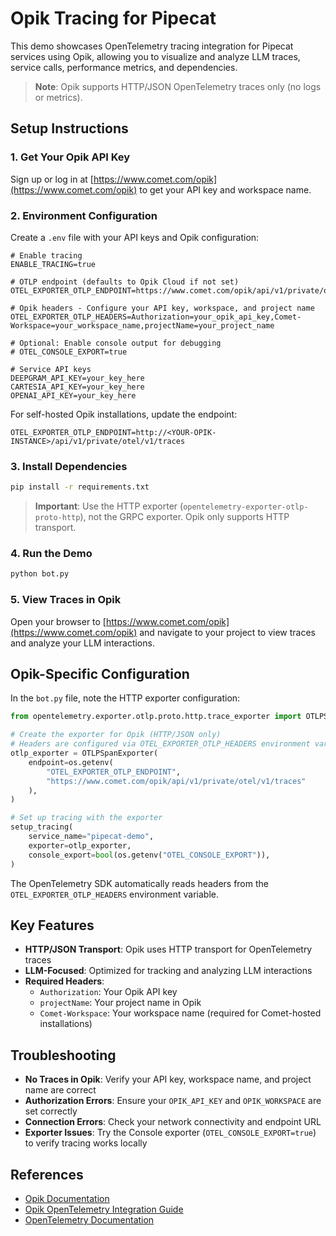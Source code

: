 # Opik Tracing for Pipecat

This demo showcases OpenTelemetry tracing integration for Pipecat services using Opik, allowing you to visualize and analyze LLM traces, service calls, performance metrics, and dependencies.

> **Note**: Opik supports HTTP/JSON OpenTelemetry traces only (no logs or metrics).

## Setup Instructions

### 1. Get Your Opik API Key

Sign up or log in at [https://www.comet.com/opik](https://www.comet.com/opik) to get your API key and workspace name.

### 2. Environment Configuration

Create a `.env` file with your API keys and Opik configuration:

```
# Enable tracing
ENABLE_TRACING=true

# OTLP endpoint (defaults to Opik Cloud if not set)
OTEL_EXPORTER_OTLP_ENDPOINT=https://www.comet.com/opik/api/v1/private/otel/v1/traces

# Opik headers - Configure your API key, workspace, and project name
OTEL_EXPORTER_OTLP_HEADERS=Authorization=your_opik_api_key,Comet-Workspace=your_workspace_name,projectName=your_project_name

# Optional: Enable console output for debugging
# OTEL_CONSOLE_EXPORT=true

# Service API keys
DEEPGRAM_API_KEY=your_key_here
CARTESIA_API_KEY=your_key_here
OPENAI_API_KEY=your_key_here
```

For self-hosted Opik installations, update the endpoint:
```
OTEL_EXPORTER_OTLP_ENDPOINT=http://<YOUR-OPIK-INSTANCE>/api/v1/private/otel/v1/traces
```

### 3. Install Dependencies

```bash
pip install -r requirements.txt
```

> **Important**: Use the HTTP exporter (`opentelemetry-exporter-otlp-proto-http`), not the GRPC exporter. Opik only supports HTTP transport.

### 4. Run the Demo

```bash
python bot.py
```

### 5. View Traces in Opik

Open your browser to [https://www.comet.com/opik](https://www.comet.com/opik) and navigate to your project to view traces and analyze your LLM interactions.

## Opik-Specific Configuration

In the `bot.py` file, note the HTTP exporter configuration:

```python
from opentelemetry.exporter.otlp.proto.http.trace_exporter import OTLPSpanExporter

# Create the exporter for Opik (HTTP/JSON only)
# Headers are configured via OTEL_EXPORTER_OTLP_HEADERS environment variable
otlp_exporter = OTLPSpanExporter(
    endpoint=os.getenv(
        "OTEL_EXPORTER_OTLP_ENDPOINT",
        "https://www.comet.com/opik/api/v1/private/otel/v1/traces"
    ),
)

# Set up tracing with the exporter
setup_tracing(
    service_name="pipecat-demo",
    exporter=otlp_exporter,
    console_export=bool(os.getenv("OTEL_CONSOLE_EXPORT")),
)
```

The OpenTelemetry SDK automatically reads headers from the `OTEL_EXPORTER_OTLP_HEADERS` environment variable.

## Key Features

- **HTTP/JSON Transport**: Opik uses HTTP transport for OpenTelemetry traces
- **LLM-Focused**: Optimized for tracking and analyzing LLM interactions
- **Required Headers**: 
  - `Authorization`: Your Opik API key
  - `projectName`: Your project name in Opik
  - `Comet-Workspace`: Your workspace name (required for Comet-hosted installations)

## Troubleshooting

- **No Traces in Opik**: Verify your API key, workspace name, and project name are correct
- **Authorization Errors**: Ensure your `OPIK_API_KEY` and `OPIK_WORKSPACE` are set correctly
- **Connection Errors**: Check your network connectivity and endpoint URL
- **Exporter Issues**: Try the Console exporter (`OTEL_CONSOLE_EXPORT=true`) to verify tracing works locally

## References

- [Opik Documentation](https://www.comet.com/docs/opik)
- [Opik OpenTelemetry Integration Guide](https://www.comet.com/docs/opik/integrations/opentelemetry)
- [OpenTelemetry Documentation](https://opentelemetry.io/docs/)
